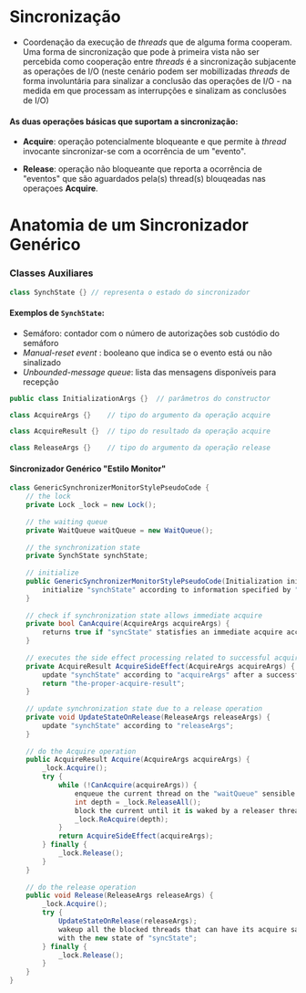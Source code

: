 # Sincronização

- Coordenação da execução de *threads* que de alguma forma cooperam.
  Uma forma de sincronização que pode à primeira vista não ser
  percebida como cooperação entre *threads* é a sincronização subjacente
  as operações de I/O (neste cenário podem ser mobillizadas *threads*
  de forma involuntária para sinalizar a conclusão das operações de I/O -
  na medida em que processam as interrupções e sinalizam as conclusões de I/O)
  
#### As duas operações básicas que suportam a sincronização:
- **Acquire**: operação potencialmente bloqueante e que permite à *thread*
  invocante sincronizar-se com a ocorrência de um "evento".
  
- **Release**: operação não bloqueante que reporta a ocorrência de "eventos"
  que são aguardados pela(s) thread(s) blouqeadas nas operaçoes **Acquire**.

# Anatomia de um Sincronizador Genérico

### Classes Auxiliares

``` C#
class SynchState {}	// representa o estado do sincronizador
```

#### Exemplos de `SynchState`:
- Semáforo: contador com o número de autorizações sob custódio do semáforo
- *Manual-reset event* : booleano que indica se o evento está ou não sinalizado
- *Unbounded-message queue*: lista das mensagens disponíveis para recepção

``` C#
public class InitializationArgs {}	// parâmetros do constructor

class AcquireArgs {}	// tipo do argumento da operação acquire

class AcquireResult {}	// tipo do resultado da operação acquire

class ReleaseArgs {}	// tipo do argumento da operação release
```

#### Sincronizador Genérico "Estilo Monitor"

```C#
class GenericSynchronizerMonitorStylePseudoCode {
	// the lock
	private Lock _lock = new Lock();
	
	// the waiting queue
	private WaitQueue waitQueue = new WaitQueue();
	
	// the synchronization state
	private SynchState synchState;
	
	// initialize
	public GenericSynchronizerMonitorStylePseudoCode(Initialization initialState) {
		initialize "synchState" according to information specified by "initialState";
	}
	
	// check if synchronization state allows immediate acquire
	private bool CanAcquire(AcquireArgs acquireArgs) {
		returns true if "syncState" statisfies an immediate acquire according to "acquireArgs";
	}
	
	// executes the side effect processing related to successful acquire
	private AcquireResult AcquireSideEffect(AcquireArgs acquireArgs) {
		update "synchState" according to "acquireArgs" after a successful acquire;
		return "the-proper-acquire-result";
	}
	
	// update synchronization state due to a release operation
	private void UpdateStateOnRelease(ReleaseArgs releaseArgs) {
		update "synchState" according to "releaseArgs";
	}
	
	// do the Acquire operation
	public AcquireResult Acquire(AcquireArgs acquireArgs) {
		_lock.Acquire();
		try {
			while (!CanAcquire(acquireArgs)) {
				enqueue the current thread on the "waitQueue" sensible to posterior wakeups;
				int depth = _lock.ReleaseAll();
				block the current until it is waked by a releaser thread;
				_lock.ReAcquire(depth);
			}
			return AcquireSideEffect(acquireArgs);
		} finally {
			_lock.Release();
		}
	}
	
	// do the release operation
	public void Release(ReleaseArgs releaseArgs) {
		_lock.Acquire();
		try {
			UpdateStateOnRelease(releaseArgs);
			wakeup all the blocked threads that can have its acquire satisfied;
			with the new state of "syncState";
		} finally {
			_lock.Release();
		}
	}
}
```






